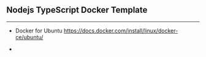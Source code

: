 ## Nodejs TypeScript Docker Template
----

  - Docker for Ubuntu https://docs.docker.com/install/linux/docker-ce/ubuntu/

  - 